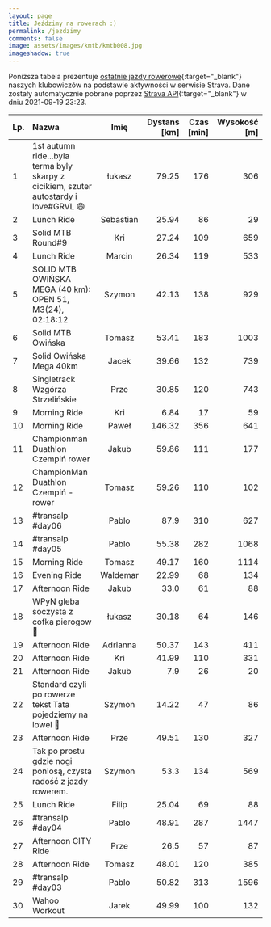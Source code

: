 ```yaml
---
layout: page
title: Jeździmy na rowerach :)
permalink: /jezdzimy
comments: false
image: assets/images/kmtb/kmtb008.jpg
imageshadow: true
---
```


Poniższa tabela prezentuje [ostatnie jazdy rowerowe](https://www.strava.com/clubs/336381){:target="_blank"} naszych klubowiczów na podstawie aktywności w serwisie Strava. Dane zostały automatycznie pobrane poprzez [Strava API](https://developers.strava.com/docs/reference/#api-Clubs-getClubActivitiesById){:target="_blank"} w dniu 2021-09-19 23:23.

Lp. | Nazwa | Imię | Dystans [km] | Czas [min] | Wysokość [m]
:--- | :--- | :---: | ---: | ---: | ---:
1|1st autumn ride...byla terma byly skarpy z cicikiem, szuter autostardy i love#GRVL 😄|łukasz|79.25|176|306
2|Lunch Ride|Sebastian|25.94|86|29
3|Solid MTB Round#9|Kri|27.24|109|659
4|Lunch Ride|Marcin|26.34|119|533
5|SOLID MTB OWIŃSKA MEGA (40 km): OPEN 51, M3(24), 02:18:12|Szymon|42.13|138|929
6|Solid MTB Owińska|Tomasz|53.41|183|1003
7|Solid Owińska Mega 40km|Jacek|39.66|132|739
8|Singletrack Wzgórza Strzelińskie|Prze|30.85|120|743
9|Morning Ride|Kri|6.84|17|59
10|Morning Ride |Paweł|146.32|356|641
11|Championman Duathlon Czempiń rower |Jakub|59.86|111|177
12|ChampionMan Duathlon Czempiń - rower|Tomasz|59.26|110|102
13|#transalp #day06|Pablo|87.9|310|627
14|#transalp #day05|Pablo|55.38|282|1068
15|Morning Ride|Tomasz|49.17|160|1114
16|Evening Ride|Waldemar|22.99|68|134
17|Afternoon Ride|Jakub|33.0|61|88
18|WPyN gleba soczysta z cofka pierogow😤|łukasz|30.18|64|146
19|Afternoon Ride|Adrianna|50.37|143|411
20|Afternoon Ride|Kri|41.99|110|331
21|Afternoon Ride|Jakub|7.9|26|20
22|Standard czyli po rowerze tekst Tata pojedziemy na lowel 🥴|Szymon|14.22|47|86
23|Afternoon Ride|Prze|49.51|130|327
24|Tak po prostu gdzie nogi poniosą, czysta radość z jazdy rowerem. |Szymon|53.3|134|569
25|Lunch Ride|Filip|25.04|69|88
26|#transalp #day04|Pablo|48.91|287|1447
27|Afternoon CITY Ride|Prze|26.5|57|87
28|Afternoon Ride|Tomasz|48.01|120|385
29|#transalp #day03|Pablo|50.82|313|1596
30|Wahoo Workout|Jarek|49.99|100|132
